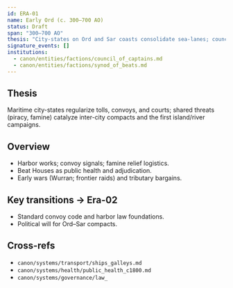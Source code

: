 ```yaml
---
id: ERA-01
name: Early Ord (c. 300–700 AO)
status: Draft
span: "300–700 AO"
thesis: "City-states on Ord and Sar coasts consolidate sea-lanes; councils, temple courts, and levy fleets emerge from practical needs (tolls, hygiene, famine control)."
signature_events: []
institutions:
  - canon/entities/factions/council_of_captains.md
  - canon/entities/factions/synod_of_beats.md
---
```


## Thesis
Maritime city-states regularize tolls, convoys, and courts; shared threats (piracy, famine) catalyze inter-city compacts and the first island/river campaigns.

## Overview
- Harbor works; convoy signals; famine relief logistics.
- Beat Houses as public health and adjudication.
- Early wars (Wurran; frontier raids) and tributary bargains.

## Key transitions → Era-02
- Standard convoy code and harbor law foundations.
- Political will for Ord–Sar compacts.

## Cross-refs
- `canon/systems/transport/ships_galleys.md`
- `canon/systems/health/public_health_c1800.md`
- `canon/systems/governance/law_`